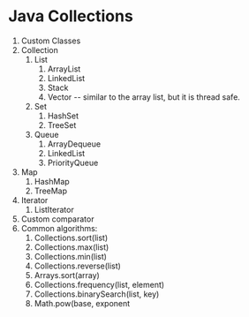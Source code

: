 # Java Collections

1. Custom Classes
2. Collection
   1. List
      1. ArrayList
      2. LinkedList
      3. Stack
      4. Vector -- similar to the array list, but it is thread safe.
   2. Set
      1. HashSet
      2. TreeSet
   3. Queue
      1. ArrayDequeue
      2. LinkedList
      3. PriorityQueue
3. Map
   1. HashMap
   2. TreeMap
4. Iterator
   1. ListIterator
5. Custom comparator
6. Common algorithms:
   1. Collections.sort(list)
   2. Collections.max(list)
   3. Collections.min(list)
   4. Collections.reverse(list)
   5. Arrays.sort(array)
   6. Collections.frequency(list, element)
   7. Collections.binarySearch(list, key)
   8. Math.pow(base, exponent